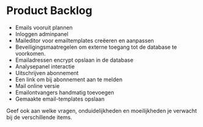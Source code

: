 # Product Backlog

- Emails vooruit  plannen
- Inloggen adminpanel
- Maileditor voor emailtemplates creëeren en aanpassen
- Beveiligingsmaatregelen om externe toegang tot de database te voorkomen.
- Emailadressen encrypt opslaan in de database
- Analysepanel interactie
- Uitschrijven abonnement
- Een link om bij abonnement aan te melden
- Mail online versie
- Emailontvangers handmatig toevoegen
- Gemaakte email-templates opslaan

Geef ook aan welke vragen, onduidelijkheden en moeilijkheden je verwacht bij de verschillende items. 
